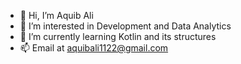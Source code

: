 - 👋 Hi, I’m Aquib Ali
- 👀 I’m interested in Development and Data Analytics
- 🌱 I’m currently learning Kotlin and its structures 
- 📫 Email at aquibali1122@gmail.com

<!---
aquib-logicose/aquib-logicose is a ✨ special ✨ repository because its `README.md` (this file) appears on your GitHub profile.
You can click the Preview link to take a look at your changes.
--->

